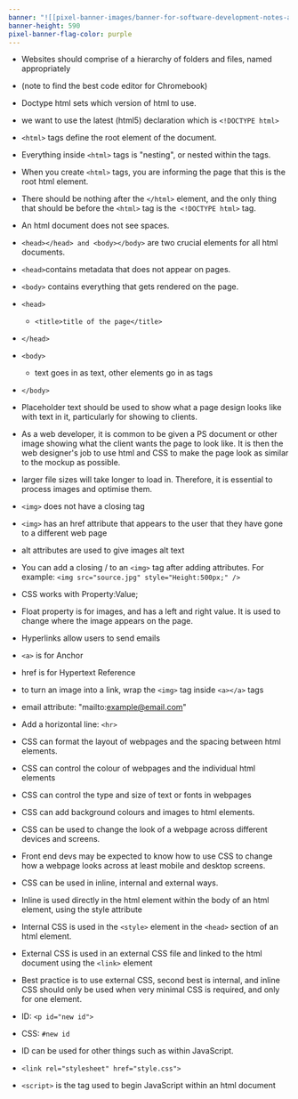 ```yaml
---
banner: "![[pixel-banner-images/banner-for-software-development-notes-above-a-s.jpg]]"
banner-height: 590
pixel-banner-flag-color: purple
---
```

- Websites should comprise of a hierarchy of folders and files, named appropriately
- (note to find the best code editor for Chromebook)
- Doctype html sets which version of html to use.
- we want to use the latest (html5) declaration which is `<!DOCTYPE html>`
- `<html>` tags define the root element of the document. 
- Everything inside `<html>` tags is "nesting", or nested within the tags.
- When you create `<html>` tags, you are informing the page that this is the root html element.
- There should be nothing after the `</html>` element, and the only thing that should be before the `<html>` tag is the` <!DOCTYPE html>` tag.
- An html document does not see spaces.
- `<head></head> and <body></body>` are two crucial elements for all html documents.
- `<head>`contains metadata that does not appear on pages.
- `<body>` contains everything that gets rendered on the page.
- `<head>`
	- `<title>title of the page</title>`
- `</head>`
- `<body>`
	- text goes in as text, other elements go in as tags
- `</body>`

- Placeholder text should be used to show what a page design looks like with text in it, particularly for showing to clients.

- As a web developer, it is common to be given a PS document or other image showing what the client wants the page to look like. It is then the web designer's job to use html and CSS to make the page look as similar to the mockup as possible.
- larger file sizes will take longer to load in. Therefore, it is essential to process images and optimise them.
- `<img>` does not have a closing tag
- `<img>` has an href attribute that appears to the user that they have gone to a different web page
- alt attributes are used to give images alt text
- You can add a closing / to an `<img>` tag after adding attributes. For example:
`<img
src="source.jpg"
style="Height:500px;"
/>`
- CSS works with Property:Value;
- Float property is for images, and has a left and right value. It is used to change where the image appears on the page.

- Hyperlinks allow users to send emails
- `<a>` is for Anchor
- href is for Hypertext Reference
- to turn an image into a link, wrap the `<img>` tag inside `<a></a>` tags
- email attribute: "mailto:example@email.com"
- Add a horizontal line: `<hr>`
- CSS can format the layout of webpages and the spacing between html elements.
- CSS can control the colour of webpages and the individual html elements
- CSS can control the type and size of text or fonts in webpages
- CSS can add background colours and images to html elements.
- CSS can be used to change the look of a webpage across different devices and screens.
- Front end devs may be expected to know how to use CSS to change how a webpage looks across at least mobile and desktop screens.
- CSS can be used in inline, internal and external ways.
- Inline is used directly in the html element within the body of an html element, using the style attribute
- Internal CSS is used in the `<style>` element in the `<head>` section of an html element.
- External CSS is used in an external CSS file and linked to the html document using the `<link>` element
- Best practice is to use external CSS, second best is internal, and inline CSS should only be used when very minimal CSS is required, and only for one element.
- ID: `<p id="new id">`
- CSS: `#new id`
- ID can be used for other things such as within JavaScript.
- `<link rel="stylesheet" href="style.css">`
- `<script>` is the tag used to begin JavaScript within an html document